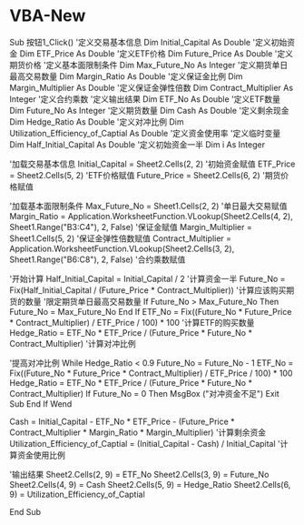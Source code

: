 # VBA-New
Sub 按钮1_Click()
'定义交易基本信息
Dim Initial_Capital As Double '定义初始资金
Dim ETF_Price As Double '定义ETF价格
Dim Future_Price As Double '定义期货价格
'定义基本面限制条件
Dim Max_Future_No As Integer '定义期货单日最高交易数量
Dim Margin_Ratio As Double '定义保证金比例
Dim Margin_Multiplier As Double '定义保证金弹性倍数
Dim Contract_Multiplier As Integer '定义合约乘数
'定义输出结果
Dim ETF_No As Double '定义ETF数量
Dim Future_No As Integer '定义期货数量
Dim Cash As Double '定义剩余现金
Dim Hedge_Ratio As Double '定义对冲比例
Dim Utilization_Efficiency_of_Captial As Double '定义资金使用率
'定义临时变量
Dim Half_Initial_Capital As Double '定义初始资金一半
Dim i As Integer


'加载交易基本信息
Initial_Capital = Sheet2.Cells(2, 2) '初始资金赋值
ETF_Price = Sheet2.Cells(5, 2) 'ETF价格赋值
Future_Price = Sheet2.Cells(6, 2) '期货价格赋值

'加载基本面限制条件
Max_Future_No = Sheet1.Cells(2, 2) '单日最大交易赋值
Margin_Ratio = Application.WorksheetFunction.VLookup(Sheet2.Cells(4, 2), Sheet1.Range("B3:C4"), 2, False) '保证金赋值
Margin_Multiplier = Sheet1.Cells(5, 2) '保证金弹性倍数赋值
Contract_Multiplier = Application.WorksheetFunction.VLookup(Sheet2.Cells(3, 2), Sheet1.Range("B6:C8"), 2, False) '合约乘数赋值

'开始计算
Half_Initial_Capital = Initial_Capital / 2 '计算资金一半
Future_No = Fix(Half_Initial_Capital / (Future_Price * Contract_Multiplier)) '计算应该购买期货的数量
 '限定期货单日最高交易数量
If Future_No > Max_Future_No Then
    Future_No = Max_Future_No
End If
ETF_No = Fix((Future_No * Future_Price * Contract_Multiplier) / ETF_Price / 100) * 100 '计算ETF的购买数量
Hedge_Ratio = ETF_No * ETF_Price / (Future_Price * Future_No * Contract_Multiplier) '计算对冲比例

'提高对冲比例
While Hedge_Ratio < 0.9
Future_No = Future_No - 1
ETF_No = Fix((Future_No * Future_Price * Contract_Multiplier) / ETF_Price / 100) * 100
Hedge_Ratio = ETF_No * ETF_Price / (Future_Price * Future_No * Contract_Multiplier)
If Future_No = 0 Then
    MsgBox ("对冲资金不足")
    Exit Sub
End If
Wend


Cash = Initial_Capital - ETF_No * ETF_Price - (Future_Price * Contract_Multiplier * Margin_Ratio * Margin_Multiplier) '计算剩余资金
Utilization_Efficiency_of_Captial = (Initial_Capital - Cash) / Initial_Capital '计算资金使用比例

'输出结果
Sheet2.Cells(2, 9) = ETF_No
Sheet2.Cells(3, 9) = Future_No
Sheet2.Cells(4, 9) = Cash
Sheet2.Cells(5, 9) = Hedge_Ratio
Sheet2.Cells(6, 9) = Utilization_Efficiency_of_Captial

End Sub
 
